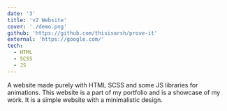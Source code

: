 ```yaml
---
date: '3'
title: 'v2 Website'
cover: './demo.png'
github: 'https://github.com/thisisarsh/prove-it'
external: 'https://google.com/'
tech:
  - HTML
  - SCSS
  - JS
---
```


A website made purely with HTML SCSS and some JS libraries for animations. This website is a part of my portfolio and is a showcase of my work. It is a simple website with a minimalistic design.

